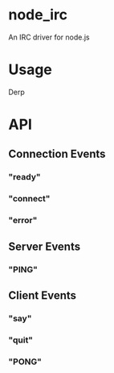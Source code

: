 # node_irc

An IRC driver for node.js

# Usage

Derp

# API

## Connection Events

### "ready"

### "connect"

### "error"

## Server Events

### "PING"

## Client Events

### "say"

### "quit"

### "PONG"
